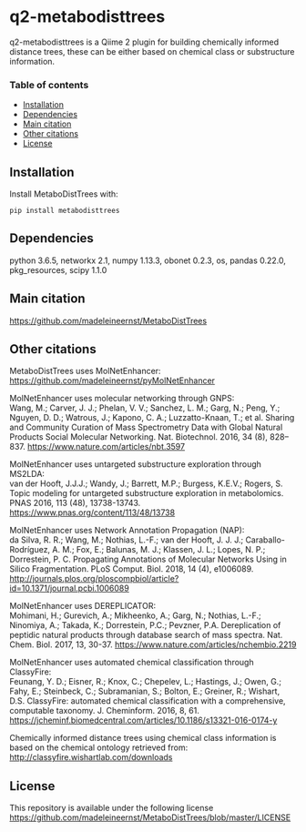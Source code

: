 # q2-metabodisttrees 

q2-metabodisttrees is a Qiime 2 plugin for building chemically informed distance trees, these can be either based on chemical class or substructure information.

### Table of contents

* [Installation](#installation)
* [Dependencies](#dependencies)
* [Main citation](#main_citation)
* [Other citations](#other_citations)
* [License](#license)

## Installation

Install MetaboDistTrees with:

 `pip install metabodisttrees`
 
 
## Dependencies

python 3.6.5, networkx 2.1, numpy 1.13.3, obonet 0.2.3, os, pandas 0.22.0,  pkg_resources, scipy 1.1.0 

## Main citation <a name="main_citation"></a>
https://github.com/madeleineernst/MetaboDistTrees

## Other citations <a name="other_citations"></a>

MetaboDistTrees uses MolNetEnhancer:
https://github.com/madeleineernst/pyMolNetEnhancer

MolNetEnhancer uses molecular networking through GNPS: <br>
Wang, M.; Carver, J. J.; Phelan, V. V.; Sanchez, L. M.; Garg, N.; Peng, Y.; Nguyen, D. D.; Watrous, J.; Kapono, C. A.; Luzzatto-Knaan, T.; et al. Sharing and Community Curation of Mass Spectrometry Data with Global Natural Products Social Molecular Networking. Nat. Biotechnol. 2016, 34 (8), 828–837.
https://www.nature.com/articles/nbt.3597

MolNetEnhancer uses untargeted substructure exploration through MS2LDA: <br>
van der Hooft, J.J.J.; Wandy, J.; Barrett, M.P.; Burgess, K.E.V.; Rogers, S. Topic modeling for untargeted substructure exploration in metabolomics. PNAS 2016, 113 (48), 13738-13743.
https://www.pnas.org/content/113/48/13738

MolNetEnhancer uses Network Annotation Propagation (NAP): <br>
da Silva, R. R.; Wang, M.; Nothias, L.-F.; van der Hooft, J. J. J.; Caraballo-Rodríguez, A. M.; Fox, E.; Balunas, M. J.; Klassen, J. L.; Lopes, N. P.; Dorrestein, P. C. Propagating Annotations of Molecular Networks Using in Silico Fragmentation. PLoS Comput. Biol. 2018, 14 (4), e1006089.
http://journals.plos.org/ploscompbiol/article?id=10.1371/journal.pcbi.1006089

MolNetEnhancer uses DEREPLICATOR: <br>
Mohimani, H.; Gurevich, A.; Mikheenko, A.; Garg, N.; Nothias, L.-F.; Ninomiya, A.; Takada, K.; Dorrestein, P.C.; Pevzner, P.A. Dereplication of peptidic natural products through database search of mass spectra. Nat. Chem. Biol. 2017, 13, 30-37.
https://www.nature.com/articles/nchembio.2219

MolNetEnhancer uses automated chemical classification through ClassyFire: <br>
Feunang, Y. D.; Eisner, R.; Knox, C.; Chepelev, L.; Hastings, J.; Owen, G.; Fahy, E.; Steinbeck, C.; Subramanian, S.; Bolton, E.; Greiner, R.; Wishart, D.S. ClassyFire: automated chemical classification with a comprehensive, computable taxonomy. J. Cheminform. 2016, 8, 61.
https://jcheminf.biomedcentral.com/articles/10.1186/s13321-016-0174-y

Chemically informed distance trees using chemical class information is based on the chemical ontology retrieved from: http://classyfire.wishartlab.com/downloads

## License
This repository is available under the following license https://github.com/madeleineernst/MetaboDistTrees/blob/master/LICENSE

